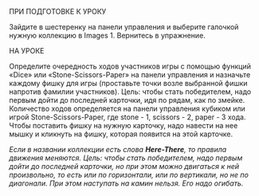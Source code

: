 ПРИ ПОДГОТОВКЕ К УРОКУ

Зайдите в шестеренку на панели управления и выберите галочкой нужную коллекцию в Images 1. Вернитесь в упражнение.

НА УРОКЕ

Определите очередность ходов участников игры с помощью функций «Dice» или «Stone-Scissors-Paper» на панели управления и назначьте каждому фишку для игры (проставьте точки возле выбранной фишки напротив фамилии участников).
Цель: чтобы стать победителем, надо первым дойти до последней карточки, идя по рядам, как по змейке. Количество ходов определяется на панели управления кубиком или игрой Stone-Scissors-Paper, где stone - 1, scissors - 2, paper - 3 хода. Чтобы поставить фишку на нужную карточку, надо навести на нее мышку и кликнуть на фишку, которая появится на этой карточке.

*Если в названии коллекции есть слова **Here-There**, то правила движения меняются.
Цель: чтобы стать победителем, надо первым дойти до последней карточки, но при этом можно двигаться к ней произвольно, то есть или по горизонтали, или по вертикали, но не по диагонали. При этом наступать на камин нельзя. Его надо огибать.*
